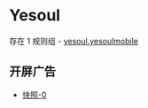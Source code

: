 # Yesoul

存在 1 规则组 - [yesoul.yesoulmobile](/src/apps/yesoul.yesoulmobile.ts)

## 开屏广告

- [快照-0](https://i.gkd.li/import/13407079)
